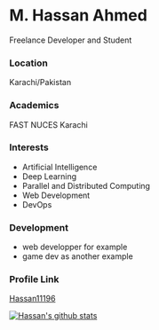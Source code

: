 # M. Hassan Ahmed
  Freelance Developer and Student
  
### Location

Karachi/Pakistan

### Academics

FAST NUCES Karachi

### Interests

- Artificial Intelligence
- Deep Learning
- Parallel and Distributed Computing
- Web Development
- DevOps

### Development

- web developper for example
- game dev as another example

### Profile Link

[Hassan11196](https://www.hassan11196.codes/)


[![Hassan's github stats](https://github-readme-stats.vercel.app/api?username=hassan11196&show_icons=true&title_color=fff&icon_color=79ff97&text_color=9f9f9f&bg_color=151515)](https://github.com/anuraghazra/github-readme-stats)

